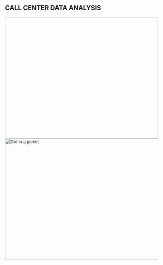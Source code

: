 ## CALL CENTER DATA ANALYSIS

<img src=" " width="1000" height="400">

<img src="https://cdn.dribbble.com/users/491173/screenshots/6437362/riggirl.gif" alt="Girl in a jacket" width="1000" height="400">

